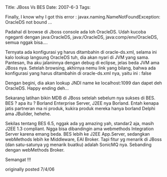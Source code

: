 Title: JBoss Vs BES
Date: 2007-6-3
Tags: 

Finally, I know why I got this error :
javax.naming.NameNotFoundException: OracleDS not bound ...

Padahal di browse di Jboss console ada loh OracleDS. Udah kucoba ngeganti dengan java:OracleDS, java:/OracleDS, java:comp/env/OracleDS, semua nggak bisa....

Ternyata ada konfigurasi yg harus ditambahin di oracle-ds.xml, selama ini kalo lookup langsung OracleDS tuh, dia akan nyari di JVM yang sama. Pantesan, lha aku jalaninnya dengan debug di eclipse, jelas beda JVM ama JBoss nya. Setelah browsing, akhirnya nemu link yang bilang, bahwa ada konfigurasi yang harus ditambahin di oracle-ds.xml nya, yaitu ini :
false

Dengan begini, dia akan lookup JNDI name ke localhost:1099 dan dapet deh OracleDS. Happy ending deh...

Sekarang latihan bikin MDB di JBoss setelah sebelum nya sukses di BES. BES ? apa itu ? Borland Enterprise Server, J2EE nya Borland. Entah kenapa jatis partneran ma ni produk, kukira produk mereka hanya borland Delphi ama JBuilder, hehehe.

Sekilas tentang BES 6.5, nggak ada yg amazing yah, standar2 aja, masih J2EE 1.3 compliant. Ngga bisa dibandingin ama webmethods Integration Server karena emang beda. BES lebih ke J2EE App.Server, sedangkan webMethods lebih ke Middleware, EAI Broker. Tapi fitur yg menarik di JBoss (dan satu-satunya yg menarik buatku) adalah SonicMQ nya. Sebanding dengan webMethods Broker.

Semangat !!!


originally posted 7/4/06